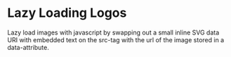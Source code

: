 # Lazy Loading Logos
Lazy load images with javascript by swapping out a small inline SVG data URI with embedded text on the src-tag  with the url of the image stored in a data-attribute.
